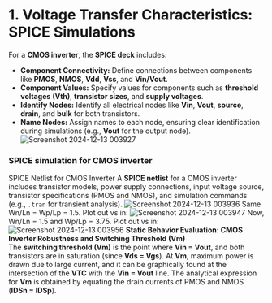 # **1. Voltage Transfer Characteristics: SPICE Simulations**  
For a **CMOS inverter**, the **SPICE deck** includes:

- **Component Connectivity:** Define connections between components like **PMOS**, **NMOS**, **Vdd**, **Vss**, and **Vin/Vout**.
- **Component Values:** Specify values for components such as **threshold voltages (Vth)**, **transistor sizes**, and **supply voltages**.
- **Identify Nodes:** Identify all electrical nodes like **Vin**, **Vout**, **source**, **drain**, and **bulk** for both transistors.
- **Name Nodes:** Assign names to each node, ensuring clear identification during simulations (e.g., **Vout** for the output node).
![Screenshot 2024-12-13 003927](https://github.com/user-attachments/assets/cbf4ee58-97a1-4389-96d3-f56df12d93e6)
### SPICE simulation for CMOS inverter
SPICE Netlist for CMOS Inverter
A **SPICE netlist** for a CMOS inverter includes transistor models, power supply connections, input voltage source, transistor specifications (PMOS and NMOS), and simulation commands (e.g., `.tran` for transient analysis).
![Screenshot 2024-12-13 003936](https://github.com/user-attachments/assets/833cd2db-1557-497c-be4f-c2ee86a120ee)
Same Wn/Ln = Wp/Lp = 1.5. Plot out vs in:
![Screenshot 2024-12-13 003947](https://github.com/user-attachments/assets/cbe47c76-eadf-433c-a4be-5d08b6e95f44)
Now, Wn/Ln = 1.5 and Wp/Lp = 3.75. Plot out vs in:
![Screenshot 2024-12-13 003956](https://github.com/user-attachments/assets/37b73a91-1e97-4cd5-924a-4247654711a3)
**Static Behavior Evaluation: CMOS Inverter Robustness and Switching Threshold (Vm)**  
The **switching threshold (Vm)** is the point where **Vin = Vout**, and both transistors are in saturation (since **Vds = Vgs**). At **Vm**, maximum power is drawn due to large current, and it can be graphically found at the intersection of the **VTC** with the **Vin = Vout** line. The analytical expression for **Vm** is obtained by equating the drain currents of PMOS and NMOS (**IDSn = IDSp**).
